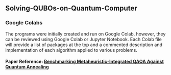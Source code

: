 ## Solving-QUBOs-on-Quantum-Computer

### Google Colabs
The programs were initially created and run on Google Colab, however, they can be reviewed using Google Colab or Jupyter Notebook. Each Colab file will provide a list of packages at the top and a commented description and implementation of each algorithm applied to various problems.

#### Paper Reference: [Benchmarking Metaheuristic-Integrated QAOA Against Quantum Annealing](https://link.springer.com/chapter/10.1007/978-3-031-62269-4_42)
